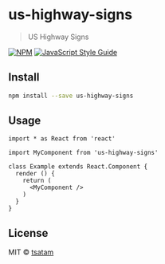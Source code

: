 # us-highway-signs

> US Highway Signs

[![NPM](https://img.shields.io/npm/v/us-highway-signs.svg)](https://www.npmjs.com/package/us-highway-signs) [![JavaScript Style Guide](https://img.shields.io/badge/code_style-standard-brightgreen.svg)](https://standardjs.com)

## Install

```bash
npm install --save us-highway-signs
```

## Usage

```tsx
import * as React from 'react'

import MyComponent from 'us-highway-signs'

class Example extends React.Component {
  render () {
    return (
      <MyComponent />
    )
  }
}
```

## License

MIT © [tsatam](https://github.com/tsatam)
